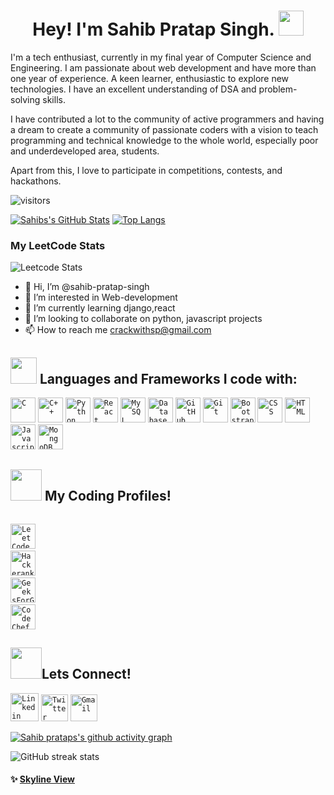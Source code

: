 <h1 align = "center"> Hey! I'm Sahib Pratap Singh. <img src="https://media.giphy.com/media/hvRJCLFzcasrR4ia7z/giphy.gif" width="40px"> </h1>

I'm a tech enthusiast, currently in my final year of Computer Science and Engineering. I am passionate about web development and have more than one year of experience. A keen learner, enthusiastic to explore new technologies. I have an excellent understanding of DSA and problem-solving skills.

I have contributed a lot to the community of active programmers and having a dream to create a community of passionate coders with a vision to teach programming and technical knowledge to the whole world, especially poor and underdeveloped area, students.

Apart from this, I love to participate in competitions, contests, and hackathons.

![visitors](https://visitor-badge.glitch.me/badge?page_id=sahib-pratap-singh&left_color=green&right_color=red)

<!-- ![Visitors](https://visitor-badge.glitch.me/badge?page_id=sahib-pratap-singh&left_color=gray&right_color=blue) -->

[![Sahibs's GitHub Stats](https://github-readme-stats.vercel.app/api?username=sahib-pratap-singh&hide=issues&count_private=true&show_icons=true&theme=calm)](https://github.com/sahib-pratap-singh/github-readme-stats)
[![Top Langs](https://github-readme-stats.vercel.app/api/top-langs/?username=sahib-pratap-singh&layout=compact&theme=calm)](https://github.com/sahib-pratap-singh/github-readme-stats)
### My LeetCode Stats
![Leetcode Stats](https://leetcode.card.workers.dev/?username=sahibpratap)

- 👋 Hi, I’m @sahib-pratap-singh
- 👀 I’m interested in Web-development
- 🌱 I’m currently learning django,react
- 💞️ I’m looking to collaborate on python, javascript projects
- 📫 How to reach me crackwithsp@gmail.com

## <img src="https://media.giphy.com/media/QssGEmpkyEOhBCb7e1/giphy.gif" width="42px"> Languages and Frameworks I code with:
<code><img width="40px" src="https://img.icons8.com/color/3x/c-programming.png" title="C"/></code>
<code><img width="40px" src="https://img.icons8.com/color/4x/c-plus-plus-logo.png" title="C++"/></code>
<code><img width="40px" src="https://img.icons8.com/color/4x/000000/python.png" title="Python"/></code>
<code><img width="40px" src="https://img.icons8.com/plasticine/100/000000/react.png" title="React"/></code>
<code><img width="40px" src="https://img.icons8.com/ios/4x/00758f/mysql-logo.png" title="MySQL"/></code>
<code><img width="40px" src="https://img.icons8.com/dusk/64/000000/database-restore.png" title="Database"/></code>
<code><img width="40px" src="https://img.icons8.com/fluent/8x/github.png" title="GitHub"/></code>
<code><img width="40px" src="https://img.icons8.com/color/2x/git.png" title="Git"/></code>
<code><img width="40px" src="https://img.icons8.com/color/2x/bootstrap.png" title="Bootstrap"/></code>
<code><img width="40px" src="https://img.icons8.com/color/48/000000/css3.png" title="CSS"/></code>
<code><img width="40px" src="https://img.icons8.com/color/48/000000/html-5.png" title="HTML"/></code>
<code><img width="40px" src="https://img.icons8.com/color/48/000000/javascript--v1.png" title="Javascript"/></code>
<code><img width="40px" src="https://img.icons8.com/color/8x/000000/mongodb.png" title="MongoDB"/></code>


## <img src="https://media.giphy.com/media/MIGbtLZoVjbl0bYbAd/giphy.gif" width="50px"> My Coding Profiles!

<code> <a href="https://leetcode.com/sahibpratap/"><img width="40px" src="https://img.icons8.com/external-tal-revivo-color-tal-revivo/96/000000/external-level-up-your-coding-skills-and-quickly-land-a-job-logo-color-tal-revivo.png" title="LeetCode Profile"/></a></code>
<code> <a href="https://www.hackerrank.com/sahibpratapsingh"><img width="40px" src="https://img.icons8.com/external-tal-revivo-color-tal-revivo/96/000000/external-hackerrank-is-a-technology-company-that-focuses-on-competitive-programming-logo-color-tal-revivo.png" title="Hackerank Profile"/></a></code>
<code> <a href="https://auth.geeksforgeeks.org/user/sahibpratap/practice/"><img width="40px" src="https://img.icons8.com/color/48/000000/GeeksforGeeks.png" title="GeeksForGeeks Profile"/></a></code>
<code> <a href="https://www.codechef.com/users/sahibpratap/"><img width="40px" src="https://img.icons8.com/color/144/000000/codechef.png" title="CodeChef Profile"/></a></code>


## <img src="https://media.giphy.com/media/KcnlGHBpnKnjZIuCMv/giphy.gif" width="50px">Lets Connect!
<code><a href="https://www.linkedin.com/in/sahibpratapsingh/"><img width="45px" src="https://img.icons8.com/color/8x/000000/linkedin.png" title="Linkedin"/></a></code>
<code><a href="https://twitter.com/PratapSahib"><img width="43px" src="https://img.icons8.com/color/48/000000/twitter--v2.png" title="Twitter"/></a></code>
<code><a href="mailto:crackwithsp@gmail.com"><img width="43px" src="https://img.icons8.com/fluent/48/000000/gmail.png" title="Gmail"/></a></code>

[![Sahib prataps's github activity graph](https://activity-graph.herokuapp.com/graph?username=sahib-pratap-singh&theme=radical&bg_color=orange&hide_border=true&area=true)](https://git.io/sahib-pratap-singh)

![GitHub streak stats](https://github-readme-streak-stats.herokuapp.com/?user=sahib-pratap-singh)  

#### ✨ [Skyline View](https://skyline.github.com/sahib-pratap-singh/2022)
<!---
sahib-pratap-singh/sahib-pratap-singh is a ✨ special ✨ repository because its `README.md` (this file) appears on your GitHub profile.
You can click the Preview link to take a look at your changes.
--->
